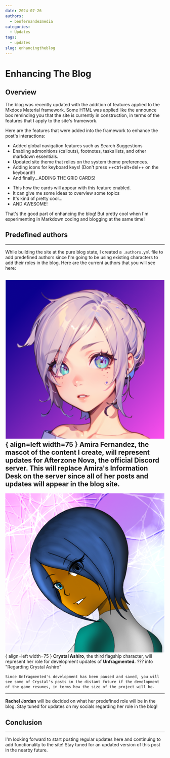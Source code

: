 ```yaml
---
date: 2024-07-26
authors:
  - benfernandezmedia
categories:
  - Updates
tags:
  - updates
slug: enhancingtheblog
---
```


# Enhancing The Blog

## Overview

The blog was recently updated with the addition of features applied to the Mkdocs Material framework. Some HTML was applied like the announce box reminding you that the site is currently in construction, in terms of the features that I apply to the site's framework.

Here are the features that were added into the framework to enhance the post's interactions:

- Added global navigation features such as Search Suggestions
- Enabling admonitions (callouts), footnotes, tasks lists, and other markdown essentials.
- Updated site theme that relies on the system theme preferences.
- Adding icons for keyboard keys! (Don't press ++ctrl+alt+del++ on the keyboard!)
- And finally...ADDING THE GRID CARDS!

<div class="grid cards" markdown>

- This how the cards will appear with this feature enabled.
- It can give me some ideas to overview some topics
- It's kind of pretty cool...
- AND AWESOME!

</div>

That's the good part of enhancing the blog! But pretty cool when I'm experimenting in Markdown coding and blogging at the same time!

## Predefined authors
---
While building the site at the pure blog state, I created a `.authors.yml` file to add predefined authors since I'm going to be using existing characters to add their roles in the blog. Here are the current authors that you will see here:

![Amira](../assets/amira_profile.png){ align=left width=75 }
**Amira Fernandez**, the mascot of the content I create, will represent updates for **Afterzone Nova**, the official Discord server. This will replace **Amira's Information Desk** on the server since all of her posts and updates will appear in the blog site.
---
![Crystal](../assets/crystal_profile.png){ align=left width=75 }
**Crystal Ashiro**, the third flagship character, will represent her role for development updates of **Unfragmented.**
??? info "Regarding Crystal Ashiro"

    Since Unfragmented's development has been paused and saved, you will see some of Crystal's posts in the distant future if the development of the game resumes, in terms how the size of the project will be.
---
**Rachel Jordan** will be decided on what her predefined role will be in the blog. Stay tuned for updates on my socials regarding her role in the blog!

## Conclusion
---
I'm looking forward to start posting regular updates here and continuing to add functionality to the site! Stay tuned for an updated version of this post in the nearby future.
